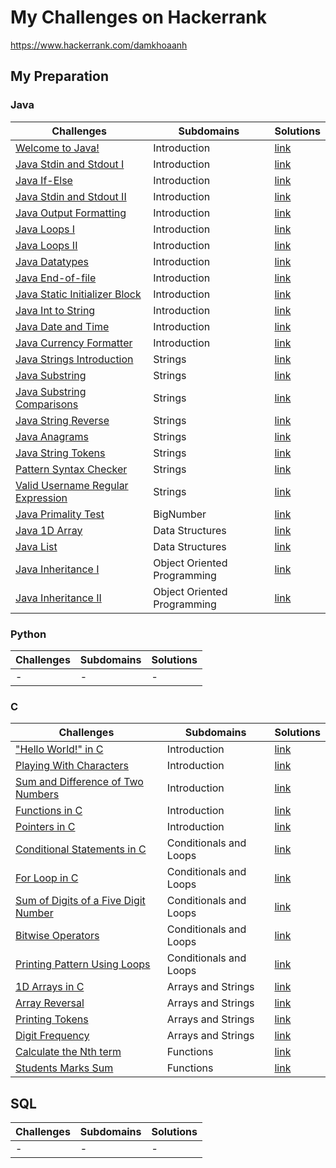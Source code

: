 # My Challenges on Hackerrank
https://www.hackerrank.com/damkhoaanh


## My Preparation


### Java

|Challenges|Subdomains|Solutions|
|-|-|-|
|[Welcome to Java!](https://www.hackerrank.com/challenges/welcome-to-java/problem?isFullScreen=true)|Introduction|[link](Java/solutions/WelcomeToJava.java)|
|[Java Stdin and Stdout I](https://www.hackerrank.com/challenges/java-stdin-and-stdout-1/problem?isFullScreen=true)|Introduction|[link](Java/solutions/StdinAndSdtout1.java)|
|[Java If-Else](https://www.hackerrank.com/challenges/java-if-else/problem?isFullScreen=true)|Introduction|[link](Java/solutions/IfElse.java)|
|[Java Stdin and Stdout II](https://www.hackerrank.com/challenges/java-stdin-stdout/problem?isFullScreen=true)|Introduction|[link](Java/solutions/StdinAndSdtout2.java)|
|[Java Output Formatting](https://www.hackerrank.com/challenges/java-output-formatting/problem?isFullScreen=true)|Introduction|[link](Java/solutions/OutputFormatting.java)|
|[Java Loops I](https://www.hackerrank.com/challenges/java-loops-i/problem?isFullScreen=true)|Introduction|[link](Java/solutions/Loop1.java)|
|[Java Loops II](https://www.hackerrank.com/challenges/java-loops/problem?isFullScreen=true)|Introduction|[link](Java/solutions/Loop2.java)|
|[Java Datatypes](https://www.hackerrank.com/challenges/java-datatypes/problem?isFullScreen=true)|Introduction|[link](Java/solutions/)|
|[Java End-of-file](https://www.hackerrank.com/challenges/java-end-of-file/problem?isFullScreen=true)|Introduction|[link](Java/solutions/)|
|[Java Static Initializer Block](https://www.hackerrank.com/challenges/java-static-initializer-block/problem?isFullScreen=true)|Introduction|[link](Java/solutions/)|
|[Java Int to String](https://www.hackerrank.com/challenges/java-int-to-string/problem?isFullScreen=true)|Introduction|[link](Java/solutions/)|
|[Java Date and Time](https://www.hackerrank.com/challenges/java-date-and-time/problem?isFullScreen=true)|Introduction|[link](Java/solutions/)|
|[Java Currency Formatter](https://www.hackerrank.com/challenges/java-currency-formatter/problem?isFullScreen=true)|Introduction|[link](Java/solutions/)|
|[Java Strings Introduction](https://www.hackerrank.com/challenges/java-strings-introduction/problem?isFullScreen=true)|Strings|[link](Java/solutions/)|
|[Java Substring](https://www.hackerrank.com/challenges/java-substring/problem?isFullScreen=true)|Strings|[link](Java/solutions/)|
|[Java Substring Comparisons](https://www.hackerrank.com/challenges/java-string-compare/problem?isFullScreen=true)|Strings|[link](Java/solutions/)|
|[Java String Reverse](https://www.hackerrank.com/challenges/java-string-reverse/problem?isFullScreen=true)|Strings|[link](Java/solutions/)|
|[Java Anagrams](https://www.hackerrank.com/challenges/java-anagrams/problem?isFullScreen=true)|Strings|[link](Java/solutions/)|
|[Java String Tokens](https://www.hackerrank.com/challenges/java-string-tokens/problem?isFullScreen=true)|Strings|[link](Java/solutions/)|
|[Pattern Syntax Checker](https://www.hackerrank.com/challenges/pattern-syntax-checker/problem?isFullScreen=true)|Strings|[link](Java/solutions/)|
|[Valid Username Regular Expression](https://www.hackerrank.com/challenges/valid-username-checker/problem?isFullScreen=true)|Strings|[link](Java/solutions/)|
|[Java Primality Test](https://www.hackerrank.com/challenges/java-primality-test/problem?isFullScreen=true)|BigNumber|[link](Java/solutions/)|
|[Java 1D Array](https://www.hackerrank.com/challenges/java-1d-array-introduction/problem?isFullScreen=true)|Data Structures|[link](Java/solutions/Java1dArray.java)|
|[Java List](https://www.hackerrank.com/challenges/java-list/problem?isFullScreen=true)|Data Structures|[link](Java/solutions/JavaList.java)|
|[Java Inheritance I](https://www.hackerrank.com/challenges/java-inheritance-1/problem?isFullScreen=true)|Object Oriented Programming|[link](Java/solutions/Inheritance1.java)|
|[Java Inheritance II](https://www.hackerrank.com/challenges/java-inheritance-2/problem?isFullScreen=true)|Object Oriented Programming|[link](Java/solutions/Inheritance2.java)|


### Python

|Challenges|Subdomains|Solutions|
|-|-|-|
|-|-|-|

### C

|Challenges|Subdomains|Solutions|
|-|-|-|
|["Hello World!" in C](https://www.hackerrank.com/challenges/hello-world-c/problem?isFullScreen=true)|Introduction|[link](C/solutions/hello_world.c)|
|[Playing With Characters](https://www.hackerrank.com/challenges/playing-with-characters/problem?isFullScreen=true)|Introduction|[link](C/solutions/hello_world.c)|
|[Sum and Difference of Two Numbers](https://www.hackerrank.com/challenges/sum-numbers-c/problem?isFullScreen=true)|Introduction|[link](C/solutions/hello_world.c)|
|[Functions in C](https://www.hackerrank.com/challenges/functions-in-c/problem?isFullScreen=true)|Introduction|[link](C/solutions/hello_world.c)|
|[Pointers in C](https://www.hackerrank.com/challenges/pointer-in-c/problem?isFullScreen=true)|Introduction|[link](C/solutions/hello_world.c)|
|[Conditional Statements in C](https://www.hackerrank.com/challenges/conditional-statements-in-c/problem?isFullScreen=true)|Conditionals and Loops|[link](C/solutions/hello_world.c)|
|[For Loop in C](https://www.hackerrank.com/challenges/for-loop-in-c/problem?isFullScreen=true)|Conditionals and Loops|[link](C/solutions/hello_world.c)|
|[Sum of Digits of a Five Digit Number](https://www.hackerrank.com/challenges/sum-of-digits-of-a-five-digit-number/problem?isFullScreen=true)|Conditionals and Loops|[link](C/solutions/hello_world.c)|
|[Bitwise Operators](https://www.hackerrank.com/challenges/bitwise-operators-in-c/problem?isFullScreen=true)|Conditionals and Loops|[link](C/solutions/hello_world.c)|
|[Printing Pattern Using Loops](https://www.hackerrank.com/challenges/printing-pattern-2/problem?isFullScreen=true)|Conditionals and Loops|[link](C/solutions/hello_world.c)|
|[1D Arrays in C](https://www.hackerrank.com/challenges/1d-arrays-in-c/problem?isFullScreen=true)|Arrays and Strings|[link](C/solutions/hello_world.c)|
|[Array Reversal](https://www.hackerrank.com/challenges/reverse-array-c/problem?isFullScreen=true)|Arrays and Strings|[link](C/solutions/hello_world.c)|
|[Printing Tokens](https://www.hackerrank.com/challenges/printing-tokens-/problem?isFullScreen=true)|Arrays and Strings|[link](C/solutions/hello_world.c)|
|[Digit Frequency](https://www.hackerrank.com/challenges/frequency-of-digits-1/problem?isFullScreen=true)|Arrays and Strings|[link](C/solutions/hello_world.c)|
|[Calculate the Nth term](https://www.hackerrank.com/challenges/recursion-in-c/problem?isFullScreen=true)|Functions|[link](C/solutions/hello_world.c)|
|[Students Marks Sum](https://www.hackerrank.com/challenges/students-marks-sum/problem?isFullScreen=true)|Functions|[link](C/solutions/hello_world.c)|


## SQL

|Challenges|Subdomains|Solutions|
|-|-|-|
|-|-|-|